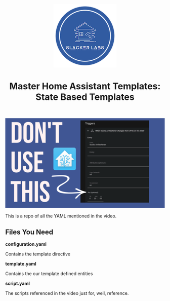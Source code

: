 <div align="center">
<img src="../images/slacker_labs.png">
<h1>Master Home Assistant Templates: State Based Templates</h1>
<br>

[![Watch the video](../images/videos/tn-2022-AutomatingTimers2.png)](https://youtu.be/SuLPMxQUv0Q)

</div>

This is a repo of all the YAML mentioned in the video. 

<h2>Files You Need</h2>

**configuration.yaml**

Contains the template directive

**template.yaml**

Contains the our template defined entities

**script.yaml**

The scripts referenced in the video just for, well, reference.

    

